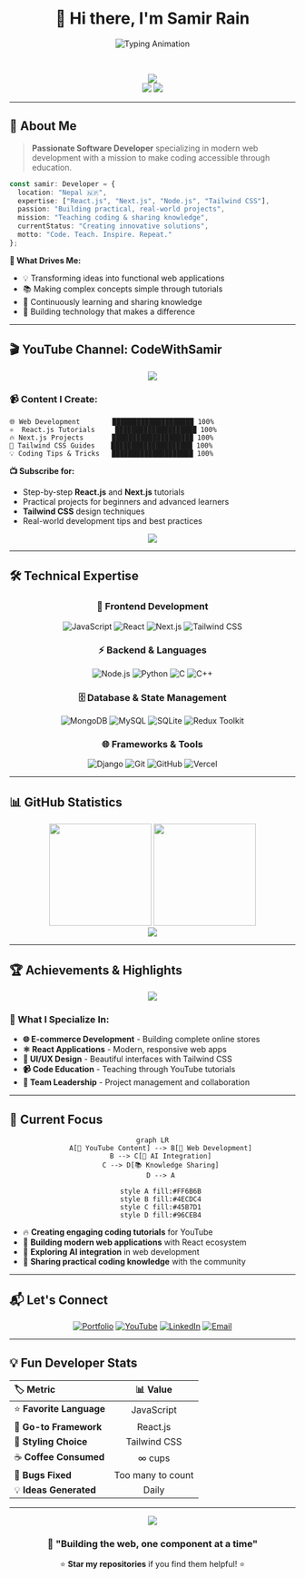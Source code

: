 # <div align="center">👋 Hi there, I'm **Samir Rain**</div>

<div align="center">
  <img src="https://readme-typing-svg.herokuapp.com?font=JetBrains+Mono&weight=600&size=28&duration=3000&pause=1000&color=00D9FF&center=true&vCenter=true&multiline=true&width=600&height=100&lines=Software+Developer;YouTube+Content+Creator;React+%26+Next.js+Enthusiast" alt="Typing Animation" />
</div>

<br /> <!-- add some space -->

<div align="center">
  <a href="https://www.youtube.com/channel/CodeWithSamir">
    <img src="https://api.visitorbadge.io/api/VisitorHit?user=codewithsamir&countColor=%237B1E7A&style=flat-square&labelColor=black" />
  </a>
  <br /> <!-- new line for the shields -->
  <img src="https://img.shields.io/github/followers/CodeWithSamir?label=Follow&style=flat-square&color=7B1E7A&labelColor=black" />
  <img src="https://komarev.com/ghpvc/?username=CodeWithSamir&style=flat-square&color=7B1E7A" />
</div>


---

## 🚀 About Me

> **Passionate Software Developer** specializing in modern web development with a mission to make coding accessible through education.

```typescript
const samir: Developer = {
  location: "Nepal 🇳🇵",
  expertise: ["React.js", "Next.js", "Node.js", "Tailwind CSS"],
  passion: "Building practical, real-world projects",
  mission: "Teaching coding & sharing knowledge",
  currentStatus: "Creating innovative solutions",
  motto: "Code. Teach. Inspire. Repeat."
};
```

**🎯 What Drives Me:**
- 💡 Transforming ideas into functional web applications
- 📚 Making complex concepts simple through tutorials
- 🌱 Continuously learning and sharing knowledge
- 🤝 Building technology that makes a difference

---

## 🎬 YouTube Channel: **CodeWithSamir**

<div align="center">
  <a href="https://www.youtube.com/channel/CodeWithSamir">
    <img src="https://img.shields.io/badge/YouTube-CodeWithSamir-FF0000?style=for-the-badge&logo=youtube&logoColor=white&labelColor=black" />
  </a>
</div>

### 📹 Content I Create:
```
🌐 Web Development        ████████████████████ 100%
⚛️  React.js Tutorials     ████████████████████ 100%
🔥 Next.js Projects       ████████████████████ 100%
🎨 Tailwind CSS Guides    ████████████████████ 100%
💡 Coding Tips & Tricks   ████████████████████ 100%
```

**📺 Subscribe for:**
- Step-by-step **React.js** and **Next.js** tutorials
- Practical projects for beginners and advanced learners
- **Tailwind CSS** design techniques
- Real-world development tips and best practices

<div align="center">
  <a href="https://www.youtube.com/channel/CodeWithSamir?sub_confirmation=1">
    <img src="https://img.shields.io/badge/Subscribe%20Now-FF0000?style=for-the-badge&logo=youtube&logoColor=white" />
  </a>
</div>

---

## 🛠️ Technical Expertise

<div align="center">

### 🎨 Frontend Development
![JavaScript](https://img.shields.io/badge/JavaScript-F7DF1E?style=for-the-badge&logo=javascript&logoColor=black)
![React](https://img.shields.io/badge/React-61DAFB?style=for-the-badge&logo=react&logoColor=black)
![Next.js](https://img.shields.io/badge/Next.js-000000?style=for-the-badge&logo=next.js&logoColor=white)
![Tailwind CSS](https://img.shields.io/badge/Tailwind_CSS-06B6D4?style=for-the-badge&logo=tailwind-css&logoColor=white)

### ⚡ Backend & Languages
![Node.js](https://img.shields.io/badge/Node.js-339933?style=for-the-badge&logo=node.js&logoColor=white)
![Python](https://img.shields.io/badge/Python-3776AB?style=for-the-badge&logo=python&logoColor=white)
![C](https://img.shields.io/badge/C-A8B9CC?style=for-the-badge&logo=c&logoColor=black)
![C++](https://img.shields.io/badge/C++-00599C?style=for-the-badge&logo=cplusplus&logoColor=white)

### 🗄️ Database & State Management
![MongoDB](https://img.shields.io/badge/MongoDB-47A248?style=for-the-badge&logo=mongodb&logoColor=white)
![MySQL](https://img.shields.io/badge/MySQL-4479A1?style=for-the-badge&logo=mysql&logoColor=white)
![SQLite](https://img.shields.io/badge/SQLite-003B57?style=for-the-badge&logo=sqlite&logoColor=white)
![Redux Toolkit](https://img.shields.io/badge/Redux_Toolkit-764ABC?style=for-the-badge&logo=redux&logoColor=white)

### 🌐 Frameworks & Tools
![Django](https://img.shields.io/badge/Django-092E20?style=for-the-badge&logo=django&logoColor=white)
![Git](https://img.shields.io/badge/Git-F05032?style=for-the-badge&logo=git&logoColor=white)
![GitHub](https://img.shields.io/badge/GitHub-181717?style=for-the-badge&logo=github&logoColor=white)
![Vercel](https://img.shields.io/badge/Vercel-000000?style=for-the-badge&logo=vercel&logoColor=white)

</div>

---

## 📊 GitHub Statistics

<div align="center">
  <img height="180em" src="https://github-readme-stats.vercel.app/api?username=CodeWithSamir&show_icons=true&theme=tokyonight&include_all_commits=true&count_private=true&hide_border=true&bg_color=0D1117&title_color=00D9FF&icon_color=00D9FF&text_color=FFFFFF"/>
  <img height="180em" src="https://github-readme-stats.vercel.app/api/top-langs/?username=CodeWithSamir&layout=compact&langs_count=8&theme=tokyonight&hide_border=true&bg_color=0D1117&title_color=00D9FF&text_color=FFFFFF"/>
</div>

<div align="center">
  <img src="https://github-readme-streak-stats.herokuapp.com/?user=CodeWithSamir&theme=tokyonight&hide_border=true&background=0D1117&stroke=00D9FF&ring=00D9FF&fire=FF6B6B&currStreakLabel=00D9FF" />
</div>

---

## 🏆 Achievements & Highlights

<div align="center">
  <img src="https://github-profile-trophy.vercel.app/?username=CodeWithSamir&theme=algolia&no-frame=true&no-bg=true&margin-w=4&row=2&column=4" />
</div>

### 🎯 What I Specialize In:
- **🌐 E-commerce Development** - Building complete online stores
- **⚛️ React Applications** - Modern, responsive web apps
- **🎨 UI/UX Design** - Beautiful interfaces with Tailwind CSS
- **📹 Code Education** - Teaching through YouTube tutorials
- **👥 Team Leadership** - Project management and collaboration

---

## 🌟 Current Focus

<div align="center">
  
```mermaid
graph LR
    A[🎥 YouTube Content] --> B[📱 Web Development]
    B --> C[🤖 AI Integration]
    C --> D[📚 Knowledge Sharing]
    D --> A
    
    style A fill:#FF6B6B
    style B fill:#4ECDC4
    style C fill:#45B7D1
    style D fill:#96CEB4
```

</div>

- 🔥 **Creating engaging coding tutorials** for YouTube
- 🚀 **Building modern web applications** with React ecosystem
- 🤖 **Exploring AI integration** in web development
- 📖 **Sharing practical coding knowledge** with the community

---

## 📬 Let's Connect

<div align="center">

[![Portfolio](https://img.shields.io/badge/🌐_Portfolio-samirrain.com.np-00D9FF?style=for-the-badge&labelColor=black)](https://samirrain.com.np/)
[![YouTube](https://img.shields.io/badge/📺_YouTube-CodeWithSamir-FF0000?style=for-the-badge&labelColor=black)](https://www.youtube.com/channel/CodeWithSamir)
[![LinkedIn](https://img.shields.io/badge/💼_LinkedIn-Samir_Rain-0A66C2?style=for-the-badge&labelColor=black)](https://np.linkedin.com/in/samir-rain-0467b7259?trk=people-guest_people_search-card)
[![Email](https://img.shields.io/badge/📧_Email-codewithsamir@gmail.com-EA4335?style=for-the-badge&labelColor=black)](mailto:codewithsamir@gmail.com)

</div>

---

## 💡 Fun Developer Stats

<div align="center">

| 🏷️ **Metric** | 📊 **Value** |
|:---|:---:|
| ⭐ **Favorite Language** | JavaScript |
| 🚀 **Go-to Framework** | React.js |
| 🎨 **Styling Choice** | Tailwind CSS |
| ☕ **Coffee Consumed** | ∞ cups |
| 🐛 **Bugs Fixed** | Too many to count |
| 💡 **Ideas Generated** | Daily |

</div>

---

<div align="center">
  <img src="https://capsule-render.vercel.app/api?type=waving&color=gradient&customColorList=12&height=120&section=footer&text=Thanks%20for%20visiting!&fontSize=30&fontColor=ffffff&animation=twinkling" />
</div>

<div align="center">
  
### 🚀 **"Building the web, one component at a time"**

⭐ **Star my repositories** if you find them helpful! ⭐

</div>
